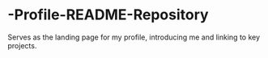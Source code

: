 # -Profile-README-Repository
Serves as the landing page for my profile, introducing me and linking to key projects.
